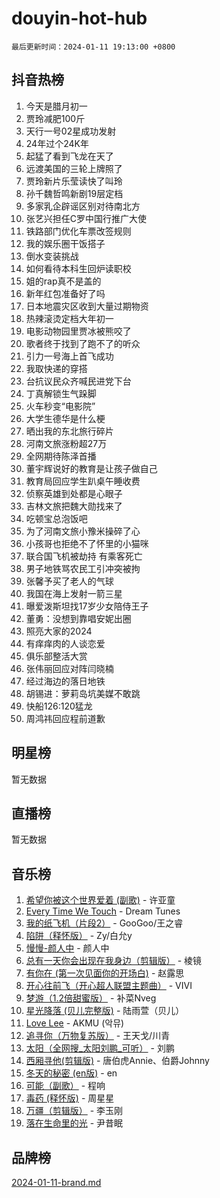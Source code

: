 # douyin-hot-hub

`最后更新时间：2024-01-11 19:13:00 +0800`

## 抖音热榜

1. 今天是腊月初一
1. 贾玲减肥100斤
1. 天行一号02星成功发射
1. 24年过个24K年
1. 起猛了看到飞龙在天了
1. 远渡美国的三轮上牌照了
1. 贾玲新片乐莹读快了叫玲
1. 孙千魏哲鸣新剧19层定档
1. 多家乳企辟谣区别对待南北方
1. 张艺兴担任C罗中国行推广大使
1. 铁路部门优化车票改签规则
1. 我的娱乐圈干饭搭子
1. 倒水变装挑战
1. 如何看待本科生回炉读职校
1. 姐的rap真不是盖的
1. 新年红包准备好了吗
1. 日本地震灾区收到大量过期物资
1. 热辣滚烫定档大年初一
1. 电影动物园里贾冰被熊咬了
1. 歌者终于找到了跑不了的听众
1. 引力一号海上首飞成功
1. 我取快递的穿搭
1. 台抗议民众齐喊民进党下台
1. 丁真解锁生气跺脚
1. 火车秒变“电影院”
1. 大学生德华是什么梗
1. 晒出我的东北旅行碎片
1. 河南文旅涨粉超27万
1. 全网期待陈泽首播
1. 董宇辉说好的教育是让孩子做自己
1. 教育局回应学生趴桌午睡收费
1. 侦察英雄到处都是心眼子
1. 吉林文旅把魏大勋找来了
1. 吃顿宝总泡饭吧
1. 为了河南文旅小豫米操碎了心
1. 小孩哥也拒绝不了怀里的小猫咪
1. 联合国飞机被劫持 有乘客死亡
1. 男子地铁骂农民工引冲突被拘
1. 张馨予买了老人的气球
1. 我国在海上发射一箭三星
1. 曝爱泼斯坦找17岁少女陪侍王子
1. 董勇：没想到靠唱安妮出圈
1. 照亮大家的2024
1. 有痒痒肉的人谈恋爱
1. 俱乐部整活大赏
1. 张伟丽回应对阵闫晓楠
1. 经过海边的落日地铁
1. 胡锡进：萝莉岛坑美媒不敢跳
1. 快船126:120猛龙
1. 周鸿祎回应程前道歉

## 明星榜

暂无数据

## 直播榜

暂无数据

## 音乐榜

1. [希望你被这个世界爱着 (副歌)](https://sf3-cdn-tos.douyinstatic.com/obj/tos-cn-ve-2774/oUHCmWQfZlE3QQBKBeD8rCFLpJzPgCpImhsxMt) - 许亚童
1. [Every Time We Touch](https://sf86-cdn-tos.douyinstatic.com/obj/tos-cn-ve-2774/ogN6lUKQeBBfEVhIOMikG1CcJjugxk1tztZyhP) - Dream Tunes
1. [我的纸飞机（片段2）](https://sf86-cdn-tos.douyinstatic.com/obj/tos-cn-ve-2774/oM2ZrKcg2CD5AeRB2gkeXOFB1IxAGJdZPazYHf) - GooGoo/王之睿
1. [陷阱（释怀版）](https://sf86-cdn-tos.douyinstatic.com/obj/tos-cn-ve-2774/oE8C21LeZrzKLDFfQYgMzx4GAIHageG5IzayY7) - Zy/白允y
1. [慢慢-颜人中](https://sf6-cdn-tos.douyinstatic.com/obj/tos-cn-ve-2774/ocjHNfBXdBxQNC8ZGAeoLMFTUgtBg8bkExunDC) - 颜人中
1. [总有一天你会出现在我身边（剪辑版）](https://sf3-cdn-tos.douyinstatic.com/obj/tos-cn-ve-2774/oMLsHwhWW7CYoAhoWB9EXUQIzNBsfAJxpAoxCU) - 棱镜
1. [有你在 (第一次见面你的开场白)](https://sf86-cdn-tos.douyinstatic.com/obj/tos-cn-ve-2774/oAthrQ3ClJBfI57uBoFEgNDYtNCZ0TSYQQfxQ0) - 赵露思
1. [开心往前飞（开心超人联盟主题曲）](https://sf3-cdn-tos.douyinstatic.com/obj/tos-cn-ve-2774/9d8fb7c82cf1421fb93a9fe925275e0a) - VIVI
1. [梦游（1.2倍甜蜜版）](https://sf86-cdn-tos.douyinstatic.com/obj/tos-cn-ve-2774/o4gyAUm8hwufoEABmwVIiQtHsFuGzAEEWtNMzo) - 补菜Nveg
1. [星光降落 (贝儿完整版)](https://sf86-cdn-tos.douyinstatic.com/obj/tos-cn-ve-2774/okwB9hAwyAtsFFkFBzAX1hOOfQuIoMNs0W2Mwr) - 陆雨萱（贝儿）
1. [Love Lee](https://sf86-cdn-tos.douyinstatic.com/obj/tos-cn-ve-2774/o05GbkJGbCBTdDnMtB0fwOYgkeZp23vrWQDQBS) - AKMU (악뮤)
1. [追寻你（万物复苏版）](https://sf3-cdn-tos.douyinstatic.com/obj/tos-cn-ve-2774/oYeAZJsbjIDit9APmBg8u6uDUQnHmoCf3gbo74) - 王天戈/川青
1. [太阳（全网搜_太阳刘鹏_可听）](https://sf86-cdn-tos.douyinstatic.com/obj/tos-cn-ve-2774/ogWbyIQnlBFImVbeDocRdCIYtBHlbJXgfZMvgz) - 刘鹏
1. [西厢寻他(剪辑版)](https://sf86-cdn-tos.douyinstatic.com/obj/tos-cn-ve-2774/oUsAVfAQKlRNxEv5qxvIB8o5qmIWUcXbzJKJhw) - 唐伯虎Annie、伯爵Johnny
1. [冬天的秘密 (en版)](https://sf3-cdn-tos.douyinstatic.com/obj/tos-cn-ve-2774/okIuMHDdzyf3FjGK4Lphe1vfHcQaPIHAg0Z4CR) - en
1. [可能（副歌）](https://sf86-cdn-tos.douyinstatic.com/obj/tos-cn-ve-2774/cde1731888894259b333569393c2fb51) - 程响
1. [毒药 (释怀版)](https://sf86-cdn-tos.douyinstatic.com/obj/tos-cn-ve-2774/oYILMEAzspdZBIzy4frJNB8ZHPHWAhiwowd4Ad) - 周星星
1. [万疆（剪辑版）](https://sf86-cdn-tos.douyinstatic.com/obj/tos-cn-ve-2774/ooG7oVgFlDTelKCjCsTTobQvbdtj1BBQXnfZd8) - 李玉刚
1. [落在生命里的光](https://sf3-cdn-tos.douyinstatic.com/obj/tos-cn-ve-2774/d9ffa8c090124ea58bb10df9b510c01d) - 尹昔眠

## 品牌榜

[2024-01-11-brand.md](2024-01-11-brand.md)
